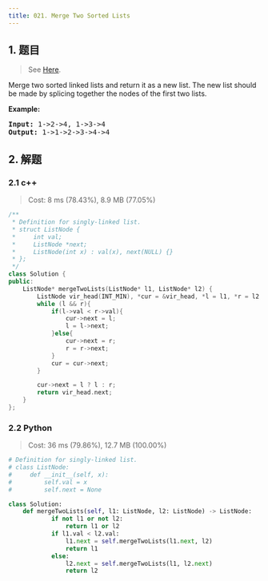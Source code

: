 ```yaml
---
title: 021. Merge Two Sorted Lists
---
```


## 1. 题目

> See [Here](https://leetcode.com/problems/merge-two-sorted-lists/).

<div><p>Merge two sorted linked lists and return it as a new list. The new list should be made by splicing together the nodes of the first two lists.</p>

<p><b>Example:</b>
</p><pre><b>Input:</b> 1-&gt;2-&gt;4, 1-&gt;3-&gt;4
<b>Output:</b> 1-&gt;1-&gt;2-&gt;3-&gt;4-&gt;4
</pre>
<p></p></div>

## 2. 解题

### 2.1 c++

> Cost: 8 ms (78.43%), 8.9 MB (77.05%)

```cpp
/**
 * Definition for singly-linked list.
 * struct ListNode {
 *     int val;
 *     ListNode *next;
 *     ListNode(int x) : val(x), next(NULL) {}
 * };
 */
class Solution {
public:
    ListNode* mergeTwoLists(ListNode* l1, ListNode* l2) {
        ListNode vir_head(INT_MIN), *cur = &vir_head, *l = l1, *r = l2;
        while (l && r){
            if(l->val < r->val){
                cur->next = l;
                l = l->next;
            }else{
                cur->next = r;
                r = r->next;
            }
            cur = cur->next;
        }

        cur->next = l ? l : r;
        return vir_head.next;
    }
};
```

### 2.2 Python

> Cost: 36 ms (79.86%), 12.7 MB (100.00%)

```python
# Definition for singly-linked list.
# class ListNode:
#     def __init__(self, x):
#         self.val = x
#         self.next = None

class Solution:
    def mergeTwoLists(self, l1: ListNode, l2: ListNode) -> ListNode:
            if not l1 or not l2:
                return l1 or l2
            if l1.val < l2.val:
                l1.next = self.mergeTwoLists(l1.next, l2)
                return l1
            else:
                l2.next = self.mergeTwoLists(l1, l2.next)
                return l2
```
